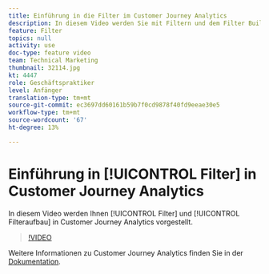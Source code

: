 ```yaml
---
title: Einführung in die Filter im Customer Journey Analytics
description: In diesem Video werden Sie mit Filtern und dem Filter Builder in Adobe Customer Journey Analytics vorgestellt.
feature: Filter
topics: null
activity: use
doc-type: feature video
team: Technical Marketing
thumbnail: 32114.jpg
kt: 4447
role: Geschäftspraktiker
level: Anfänger
translation-type: tm+mt
source-git-commit: ec3697dd60161b59b7f0cd9878f40fd9eeae30e5
workflow-type: tm+mt
source-wordcount: '67'
ht-degree: 13%

---
```



# Einführung in [!UICONTROL Filter] in Customer Journey Analytics

In diesem Video werden Ihnen [!UICONTROL Filter] und [!UICONTROL Filteraufbau] in Customer Journey Analytics vorgestellt.

>[!VIDEO](https://video.tv.adobe.com/v/32114/?quality=12)

Weitere Informationen zu Customer Journey Analytics finden Sie in der [Dokumentation](https://docs.adobe.com/content/help/de-DE/analytics-platform/using/cja-landing.html).
